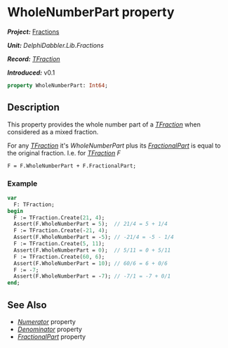 # WholeNumberPart property

***Project:*** [Fractions](../API.md)

***Unit:*** _DelphiDabbler.Lib.Fractions_

***Record:*** [_TFraction_](./TFraction.md)

***Introduced:*** v0.1

```pascal
property WholeNumberPart: Int64;
```

## Description

This property provides the whole number part of a [_TFraction_](./TFraction.md) when considered as a mixed fraction.

For any [_TFraction_](./TFraction.md) it's _WholeNumberPart_ plus its [_FractionalPart_](./TFraction-FractionalPart.md) is equal to the original fraction. I.e. for [_TFraction_](./TFraction.md) _F_

```text
F = F.WholeNumberPart + F.FractionalPart;
```

### Example

```pascal
var
  F: TFraction;
begin
  F := TFraction.Create(21, 4);
  Assert(F.WholeNumberPart = 5);  // 21/4 = 5 + 1/4
  F := TFraction.Create(-21, 4);
  Assert(F.WholeNumberPart = -5); // -21/4 = -5 - 1/4
  F := TFraction.Create(5, 11);
  Assert(F.WholeNumberPart = 0);  // 5/11 = 0 + 5/11
  F := TFraction.Create(60, 6);
  Assert(F.WholeNumberPart = 10); // 60/6 = 6 + 0/6
  F := -7;
  Assert(F.WholeNumberPart = -7); // -7/1 = -7 + 0/1
end;
```

## See Also

* [_Numerator_](./TFraction-Numerator.md) property
* [_Denominator_](./TFraction-Denominator.md) property
* [_FractionalPart_](./TFraction-FractionalPart.md) property
